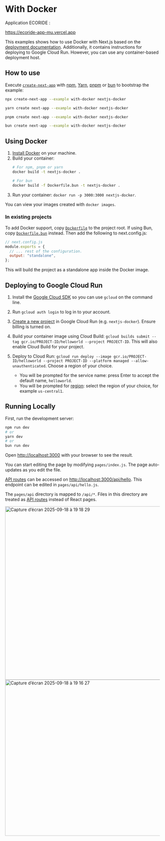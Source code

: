 # With Docker


Application ECORIDE :

https://ecoride-app-mu.vercel.app

This examples shows how to use Docker with Next.js based on the [deployment documentation](https://nextjs.org/docs/deployment#docker-image). Additionally, it contains instructions for deploying to Google Cloud Run. However, you can use any container-based deployment host.

## How to use

Execute [`create-next-app`](https://github.com/vercel/next.js/tree/canary/packages/create-next-app) with [npm](https://docs.npmjs.com/cli/init), [Yarn](https://yarnpkg.com/lang/en/docs/cli/create/), [pnpm](https://pnpm.io) or [bun](https://bun.sh/docs/cli/bun-create) to bootstrap the example:

```bash
npx create-next-app --example with-docker nextjs-docker
```

```bash
yarn create next-app --example with-docker nextjs-docker
```

```bash
pnpm create next-app --example with-docker nextjs-docker
```

```bash
bun create next-app --example with-docker nextjs-docker
```

## Using Docker

1. [Install Docker](https://docs.docker.com/get-docker/) on your machine.
1. Build your container: 
    ```bash
    # For npm, pnpm or yarn
    docker build -t nextjs-docker .
    
    # For bun
    docker build -f Dockerfile.bun -t nextjs-docker .
    ```
1. Run your container: `docker run -p 3000:3000 nextjs-docker`.

You can view your images created with `docker images`.

### In existing projects

To add Docker support, copy [`Dockerfile`](https://github.com/vercel/next.js/blob/canary/examples/with-docker/Dockerfile) to the project root. If using Bun, copy [`Dockerfile.bun`](https://github.com/vercel/next.js/blob/canary/examples/with-docker/Dockerfile.bun) instead. Then add the following to next.config.js:

```js
// next.config.js
module.exports = {
  // ... rest of the configuration.
  output: "standalone",
};
```

This will build the project as a standalone app inside the Docker image.

## Deploying to Google Cloud Run

1. Install the [Google Cloud SDK](https://cloud.google.com/sdk/docs/install) so you can use `gcloud` on the command line.
1. Run `gcloud auth login` to log in to your account.
1. [Create a new project](https://cloud.google.com/run/docs/quickstarts/build-and-deploy) in Google Cloud Run (e.g. `nextjs-docker`). Ensure billing is turned on.
1. Build your container image using Cloud Build: `gcloud builds submit --tag gcr.io/PROJECT-ID/helloworld --project PROJECT-ID`. This will also enable Cloud Build for your project.
1. Deploy to Cloud Run: `gcloud run deploy --image gcr.io/PROJECT-ID/helloworld --project PROJECT-ID --platform managed --allow-unauthenticated`. Choose a region of your choice.

   - You will be prompted for the service name: press Enter to accept the default name, `helloworld`.
   - You will be prompted for [region](https://cloud.google.com/run/docs/quickstarts/build-and-deploy#follow-cloud-run): select the region of your choice, for example `us-central1`.

## Running Locally

First, run the development server:

```bash
npm run dev
# or
yarn dev
# or
bun run dev
```

Open [http://localhost:3000](http://localhost:3000) with your browser to see the result.

You can start editing the page by modifying `pages/index.js`. The page auto-updates as you edit the file.

[API routes](https://nextjs.org/docs/api-routes/introduction) can be accessed on [http://localhost:3000/api/hello](http://localhost:3000/api/hello). This endpoint can be edited in `pages/api/hello.js`.

The `pages/api` directory is mapped to `/api/*`. Files in this directory are treated as [API routes](https://nextjs.org/docs/api-routes/introduction) instead of React pages.



<img width="845" height="563" alt="Capture d’écran 2025-09-18 à 19 18 29" src="https://github.com/user-attachments/assets/7e952d74-0be2-4cd4-b061-7b5921fac8b6" />



<img width="626" height="507" alt="Capture d’écran 2025-09-18 à 19 16 27" src="https://github.com/user-attachments/assets/87ee4b80-eee0-43c0-b601-97c336a4fcb7" />













